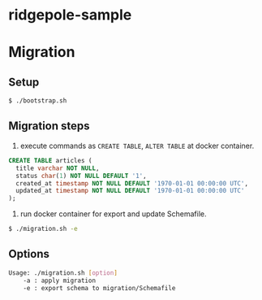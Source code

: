ridgepole-sample
=============

# Migration

## Setup
```sh
$ ./bootstrap.sh
```

## Migration steps
1. execute commands as `CREATE TABLE`, `ALTER TABLE` at docker container.
```sql
CREATE TABLE articles (
  title varchar NOT NULL,
  status char(1) NOT NULL DEFAULT '1',
  created_at timestamp NOT NULL DEFAULT '1970-01-01 00:00:00 UTC',
  updated_at timestamp NOT NULL DEFAULT '1970-01-01 00:00:00 UTC'
);
```

1. run docker container for export and update Schemafile.  
```sh
$ ./migration.sh -e
```

## Options
```sh
Usage: ./migration.sh [option]
    -a : apply migration
    -e : export schema to migration/Schemafile
